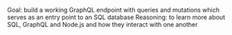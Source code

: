 Goal: build a working GraphQL endpoint with queries and mutations which serves as an entry point to an SQL database
Reasoning: to learn more about SQL, GraphQL and Node.js and how they interact with one another